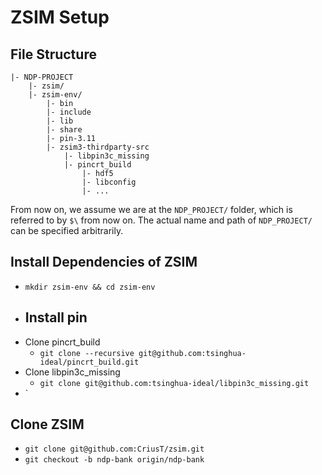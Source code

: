 # ZSIM Setup

## File Structure
```
|- NDP-PROJECT
    |- zsim/
    |- zsim-env/
        |- bin
        |- include
        |- lib
        |- share
        |- pin-3.11
        |- zsim3-thirdparty-src
            |- libpin3c_missing
            |- pincrt_build
                |- hdf5
                |- libconfig
                |- ...
```
From now on, we assume we are at the `NDP_PROJECT/` folder, which is referred to by `$\` from now on.
The actual name and path of `NDP_PROJECT/` can be specified arbitrarily.

## Install Dependencies of ZSIM
- `mkdir zsim-env && cd zsim-env`
- Install pin
    - 
- Clone pincrt_build
    - `git clone --recursive git@github.com:tsinghua-ideal/pincrt_build.git`
- Clone libpin3c_missing
    - `git clone git@github.com:tsinghua-ideal/libpin3c_missing.git`
- `


## Clone ZSIM
- `git clone git@github.com:CriusT/zsim.git`
- `git checkout -b ndp-bank origin/ndp-bank`

